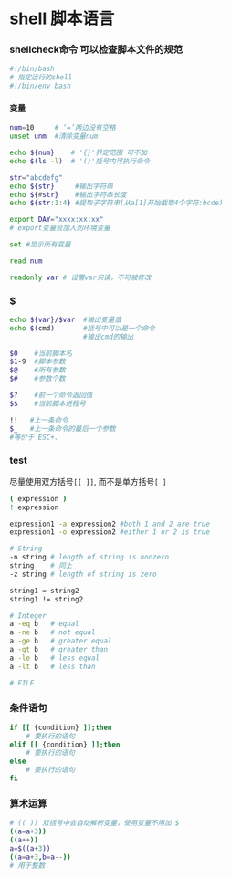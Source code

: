 # shell 脚本语言

### shellcheck命令 可以检查脚本文件的规范

```bash
#!/bin/bash
# 指定运行的shell
#!/bin/env bash
```

#### 变量

```bash
num=10     # ‘=’两边没有空格
unset unm  #清除变量num

echo ${num}    # '{}'界定范围 可不加
echo $(ls -l)  # '()'括号内可执行命令

str="abcdefg"
echo ${str}     #输出字符串
echo ${#str}    #输出字符串长度
echo ${str:1:4} #提取子字符串(从a[1]开始截取4个字符:bcde)
```

```bash
export DAY="xxxx:xx:xx"
# export变量会加入到环境变量
```

```bash
set #显示所有变量
```

```bash
read num
```

```bash
readonly var # 设置var只读，不可被修改
```

### $

```bash
echo ${var}/$var  #输出变量值
echo $(cmd)       #括号中可以是一个命令
				  #输出cmd的输出

$0    #当前脚本名
$1-9  #脚本参数
$@    #所有参数
$#    #参数个数

$?    #前一个命令返回值
$$    #当前脚本进程号
```

```bash
!!   #上一条命令
$_   #上一条命令的最后一个参数
#等价于 ESC+.
```

### test

尽量使用双方括号`[[ ]]`, 而不是单方括号`[ ]`

```bash
( expression )
! expression

expression1 -a expression2 #both 1 and 2 are true
expression1 -o expression2 #either 1 or 2 is true
```

```bash
# String
-n string # length of string is nonzero
string    # 同上
-z string # length of string is zero

string1 = string2
string1 != string2
```

```bash
# Integer
a -eq b   # equal
a -ne b   # not equal
a -ge b   # greater equal
a -gt b   # greater than 
a -le b   # less equal
a -lt b   # less than
```

```bash
# FILE
```

### 条件语句

```bash
if [[ {condition} ]];then
	# 要执行的语句
elif [[ {condition} ]];then
	# 要执行的语句
else
	# 要执行的语句
fi
```

### 算术运算

```bash
# (( )) 双括号中会自动解析变量，使用变量不用加 $
((a=a+3))
((a++))
a=$((a+3))
((a=a+3,b=a--))
# 用于整数
```

